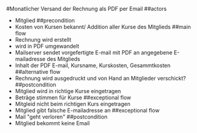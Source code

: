#Monatlicher Versand der Rechnung als PDF per Email
##actors 
- Mitglied
##precondition 
- Kosten von Kursen bekannt/ Addition aller Kurse des Mitglieds
##main flow 
- Rechnung wird erstellt
- wird in PDF umgewandelt
- Mailserver sendet vorgefertigte E-mail mit PDF an angegebene E-mailadresse des Mitglieds
- Inhalt der PDF E-mail, Kursname, Kurskosten, Gesammtkosten
##alternative flow 
- Rechnung wird ausgedruckt und von Hand an Mitglieder verschickt?
##postcondition 
- Mitglied wird in richtige Kurse eingetragen
- Beträge stimmen für Kurse
##exceptional flow 
- Mitgleid nicht beim richtigen Kurs eingetragen
- Mitglied gibt falsche E-mailadresse an
##exceptional flow 
- Mail "geht verloren"
##postcondition 
- Mitglied bekommt keine Email
